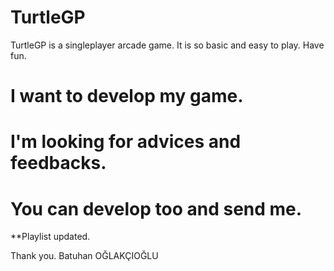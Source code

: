 # TurtleGP
TurtleGP is a singleplayer arcade game.
It is so basic and easy to play.
Have fun.

# I want to develop my game.
# I'm looking for advices and feedbacks.
# You can develop too and send me.

**Playlist updated.

Thank you.
Batuhan OĞLAKÇIOĞLU
